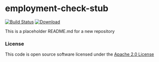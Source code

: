 # employment-check-stub

[![Build Status](https://travis-ci.org/hmrc/employment-check-stub.svg?branch=master)](https://travis-ci.org/hmrc/employment-check-stub) [ ![Download](https://api.bintray.com/packages/hmrc/releases/employment-check-stub/images/download.svg) ](https://bintray.com/hmrc/releases/employment-check-stub/_latestVersion)

This is a placeholder README.md for a new repository

### License

This code is open source software licensed under the [Apache 2.0 License]("http://www.apache.org/licenses/LICENSE-2.0.html")